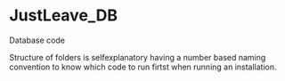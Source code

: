 # JustLeave_DB
Database code

Structure of folders is selfexplanatory having a number based naming convention to know which code to run firtst when running an installation.
